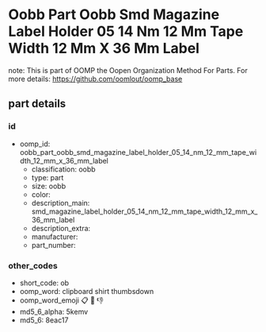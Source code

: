 # Oobb Part Oobb Smd Magazine Label Holder 05 14 Nm 12 Mm Tape Width 12 Mm X 36 Mm Label  

note: This is part of OOMP the Oopen Organization Method For Parts. For more details: https://github.com/oomlout/oomp_base

##  part details





### id
* oomp_id: oobb_part_oobb_smd_magazine_label_holder_05_14_nm_12_mm_tape_width_12_mm_x_36_mm_label
  * classification: oobb
  * type: part
  * size: oobb
  * color: 
  * description_main: smd_magazine_label_holder_05_14_nm_12_mm_tape_width_12_mm_x_36_mm_label
  * description_extra: 
  * manufacturer: 
  * part_number: 

### other_codes
* short_code: ob
* oomp_word: clipboard shirt thumbsdown
* oomp_word_emoji :clipboard: :shirt: :thumbsdown:
* md5_6_alpha: 5kemv
* md5_6: 8eac17